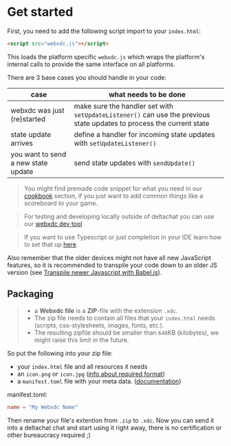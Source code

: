 # Get started

First, you need to add the following script import to your `index.html`:

```html
<script src="webxdc.js"></script>
```

This loads the platform specific `webxdc.js` which wraps the platform's internal calls to provide the same interface on all platforms.

There are 3 base cases you should handle in your code:

| case                                | what needs to be done                                                                                                |
| ----------------------------------- | -------------------------------------------------------------------------------------------------------------------- |
| webxdc was just (re)started         | make sure the handler set with `setUpdateListener()` can use the previous state updates to process the current state |
| state update arrives                | define a handler for incoming state updates with `setUpdateListener()`                                               |
| you want to send a new state update | send state updates with `sendUpdate()`                                                                               |

> You might find premade code snippet for what you need in our [cookbook](./04_cookbook.md) section, if you just want to add common things like a scoreboard to your game.

> For testing and developing locally outside of deltachat you can use our [webxdc dev tool](./02_02_dev_tool.md)

> If you want to use Typescript or just completion in your IDE learn how to set that up [here](./05_02_typescript.md).

Also remember that the older devices might not have all new JavaScript features,
so it is recommended to transpile your code down to an older JS version (see [Transpile newer Javascript with Babel.js](./05_01_babel.md)).

## Packaging

> - a **Webxdc file** is a **ZIP**-file with the extension `.xdc`.
> - The zip file needs to contain all files that your `index.html` needs (scripts, css-stylesheets, images, fonts, etc.).
> - The resulting zipfile should be smaller than `640`KB (kilobytes), we might raise this limit in the future.

So put the following into your zip file:

- your `index.html` file and all resources it needs
- an `icon.png` or `icon.jpg` ([info about required format](./03_api_reference.md#app-icon))
- a `manifest.toml` file with your meta data. ([documentation](./03_api_reference.md#manifest-file))

manifest.toml:

```toml
name = "My Webxdc Name"
```

Then rename your file's extention from `.zip` to `.xdc`.
Now you can send it into a deltachat chat and start using it right away, there is no certification or other bureaucracy required ;)
